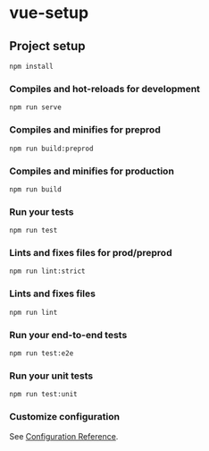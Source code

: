 # vue-setup

## Project setup
```
npm install
```

### Compiles and hot-reloads for development
```
npm run serve
```

### Compiles and minifies for preprod
```
npm run build:preprod
```

### Compiles and minifies for production
```
npm run build
```

### Run your tests
```
npm run test
```

### Lints and fixes files for prod/preprod
```
npm run lint:strict
```

### Lints and fixes files
```
npm run lint
```

### Run your end-to-end tests
```
npm run test:e2e
```

### Run your unit tests
```
npm run test:unit
```

### Customize configuration
See [Configuration Reference](https://cli.vuejs.org/config/).
